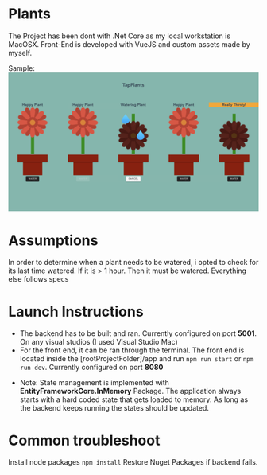 # Plants

The Project has been dont with .Net Core as my local workstation is MacOSX.
Front-End is developed with VueJS and custom assets made by myself.

Sample: 
![Alt text](./sample.png?raw=true "Sample")

# Assumptions
In order to determine when a plant needs to be watered, i opted to check for its last time watered. If it is > 1 hour. Then it must be watered. Everything else follows specs

# Launch Instructions

- The backend has to be built and ran. Currently configured on port **5001**. On any visual studios (I used Visual Studio Mac)
- For the front end, it can be ran through the terminal. The front end is located inside the [rootProjectFolder]/app
and run `npm run start` or `npm run dev`. Currently configured on port **8080**

* Note: State management is implemented with **EntityFrameworkCore.InMemory** Package.
  The application always starts with a hard coded state that gets loaded to memory. As long as the backend keeps running the states should be updated.

# Common troubleshoot
Install node packages `npm install`
Restore Nuget Packages if backend fails.
